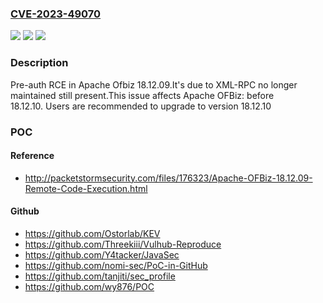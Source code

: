 ### [CVE-2023-49070](https://cve.mitre.org/cgi-bin/cvename.cgi?name=CVE-2023-49070)
![](https://img.shields.io/static/v1?label=Product&message=Apache%20OFBiz&color=blue)
![](https://img.shields.io/static/v1?label=Version&message=n%2Fa&color=blue)
![](https://img.shields.io/static/v1?label=Vulnerability&message=CWE-94%20Improper%20Control%20of%20Generation%20of%20Code%20('Code%20Injection')&color=brighgreen)

### Description

Pre-auth RCE in Apache Ofbiz 18.12.09.It's due to XML-RPC no longer maintained still present.This issue affects Apache OFBiz: before 18.12.10. Users are recommended to upgrade to version 18.12.10

### POC

#### Reference
- http://packetstormsecurity.com/files/176323/Apache-OFBiz-18.12.09-Remote-Code-Execution.html

#### Github
- https://github.com/Ostorlab/KEV
- https://github.com/Threekiii/Vulhub-Reproduce
- https://github.com/Y4tacker/JavaSec
- https://github.com/nomi-sec/PoC-in-GitHub
- https://github.com/tanjiti/sec_profile
- https://github.com/wy876/POC


